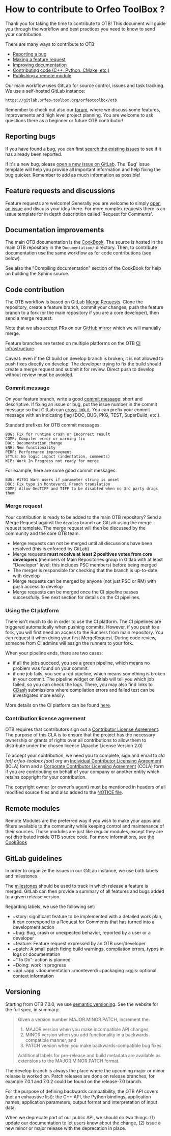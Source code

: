 # How to contribute to Orfeo ToolBox ?

Thank you for taking the time to contribute to OTB! This document will guide you
through the workflow and best practices you need to know to send your
contribution.

There are many ways to contribute to OTB:

* [Reporting a bug](#reporting-bugs)
* [Making a feature request](#feature-requests-and-discussions)
* [Improving documentation](#documentation-improvements)
* [Contributing code (C++, Python, CMake, etc.)](#code-contribution)
* [Publishing a remote module](#remote-modules)

Our main workflow uses GitLab for source control, issues and task tracking. We
use a self-hosted GitLab instance:

[`https://gitlab.orfeo-toolbox.org/orfeotoolbox/otb`](https://gitlab.orfeo-toolbox.org/orfeotoolbox/otb)

Remember to check out also our [forum](https://forum.orfeo-toolbox.org/),
where we discuss some features, improvements and high level project planning.
You are welcome to ask questions there as a beginner or future OTB contributor!

## Reporting bugs

If you have found a bug, you can first [search the existing issues](https://gitlab.orfeo-toolbox.org/orfeotoolbox/otb/issues?label_name%5B%5D=bug)
to see if it has already been reported.

If it's a new bug, please [open a new issue on GitLab](https://gitlab.orfeo-toolbox.org/orfeotoolbox/otb/issues/new).
The 'Bug' issue template will help you provide all important information and
help fixing the bug quicker. Remember to add as much information as possible!

## Feature requests and discussions

Feature requests are welcome! Generally you are welcome to simply [open an issue](https://gitlab.orfeo-toolbox.org/orfeotoolbox/otb/issues)
and discuss your idea there. For more complex requests there is an issue
template for in depth description called 'Request for Comments'.


## Documentation improvements

The main OTB documentation is
the [CookBook](https://www.orfeo-toolbox.org/CookBook/).  The source is
hosted in the main OTB repository in the `Documentation/` directory. Then, to
contribute documentation use the same workflow as for code contributions (see
below).

See also the "Compiling documentation" section of the CookBook
for help on building the Sphinx source.

## Code contribution

The OTB workflow is based on GitLab [Merge Requests](https://docs.gitlab.com/ee/gitlab-basics/add-merge-request.html).
Clone the repository, create a feature branch, commit your changes, push the
feature branch to a fork (or the main repository if you are a core developer),
then send a merge request.

Note that we also accept PRs on our [GitHub mirror](https://github.com/orfeotoolbox/OTB)
which we will manually merge.

Feature branches are tested on multiple platforms on the OTB
[CI infrastructure](https://gitlab.orfeo-toolbox.org/orfeotoolbox/otb/pipelines). 

Caveat: even if the CI build on develop branch is broken, it is not
allowed to push fixes directly on develop. The developer trying to fix the
build should create a merge request and submit it for review. Direct push to
develop without review must be avoided.

### Commit message

On your feature branch, write a good [commit message](https://xkcd.com/1296/):
short and descriptive. If fixing an issue or bug, put the issue number in the
commit message so that GitLab can [cross-link it](https://docs.gitlab.com/ce/user/project/issues/crosslinking_issues.html).
You can prefix your commit message with an indicating flag (DOC, BUG, PKG,
TEST, SuperBuild, etc.).

Standard prefixes for OTB commit messages:

    BUG: Fix for runtime crash or incorrect result
    COMP: Compiler error or warning fix
    DOC: Documentation change
    ENH: New functionality
    PERF: Performance improvement
    STYLE: No logic impact (indentation, comments)
    WIP: Work In Progress not ready for merge

For example, here are some good commit messages:

    BUG: #1701 Warn users if parameter string is unset
    DOC: Fix typo in Monteverdi French translation
    COMP: Allow GeoTIFF and TIFF to be disabled when no 3rd party drags them

### Merge request

Your contribution is ready to be added to the main OTB repository? Send a Merge
Request against the `develop` branch on GitLab using the merge request
template. The merge request will then be discussed by the community and the core
OTB team.

* Merge requests can not be merged until all discussions have been resolved (this is enforced by GitLab)
* Merge requests **must receive at least 2 positives votes from core developers** (members of Main Repositories group in Gitlab with at least "Developer" level; this includes PSC members) before being merged
* The merger is responsible for checking that the branch is up-to-date with develop
* Merge requests can be merged by anyone (not just PSC or RM) with push access to develop
* Merge requests can be merged once the CI pipeline passes successfully. See
  next section for details on the CI pipelines.


### Using the CI platform

There isn't much to do in order to use the CI platform. The CI pipelines are
triggered automatically when pushing commits. However, if you push to a fork,
you will first need an access to the Runners from main repository. You
can request it when doing your first MergeRequest. During code review, someone
from CI admins will assign the runners to your fork.

When your pipeline ends, there are two cases:

* if all the jobs succeed, you see a green pipeline, which means no problem was
  found on your commit.
* if one job fails, you see a red pipeline, which means something is broken in
  your commit. The pipeline widget on Gitlab will tell you which job failed, so
  you can check the logs. There, you may also find links to
  [CDash](https://cdash.orfeo-toolbox.org/index.php?project=OTB) submissions
  where compilation errors and failed test can be investigated more easily.

More details on the CI platform can be found
[here](https://gitlab.orfeo-toolbox.org/orfeotoolbox/otb/wikis/OTB-Continuous-Integration-platform).

### Contribution license agreement

OTB requires that contributors sign out a [Contributor License
Agreement](https://en.wikipedia.org/wiki/Contributor_License_Agreement). The
purpose of this CLA is to ensure that the project has the necessary ownership or
grants of rights over all contributions to allow them to distribute under the
chosen license (Apache License Version 2.0)

To accept your contribution, we need you to complete, sign and email to *cla [at]
orfeo-toolbox [dot] org* an [Individual Contributor Licensing
Agreement](https://www.orfeo-toolbox.org/cla/icla-en.doc) (ICLA) form and a
[Corporate Contributor Licensing
Agreement](https://www.orfeo-toolbox.org/cla/ccla-en.doc) (CCLA) form if you are
contributing on behalf of your company or another entity which retains copyright
for your contribution.

The copyright owner (or owner's agent) must be mentioned in headers of all
modified source files and also added to the [NOTICE
file](https://gitlab.orfeo-toolbox.org/orfeotoolbox/otb/raw/develop/NOTICE).

## Remote modules

Remote Modules are the preferred way if you wish to make your apps and filters available to the
community while keeping control and maintenance of their sources. Those
modules are just like regular modules, except they are not distributed inside
OTB source code. For more informations, see [the CookBook](https://www.orfeo-toolbox.org/CookBook-develop/RemoteModules.html)

## GitLab guidelines

In order to organize the issues in our GitLab instance, we use both labels and
milestones.

The [milestones](https://gitlab.orfeo-toolbox.org/orfeotoolbox/otb/milestones) should be used to track in which release a feature is merged.
GitLab can then provide a summary of all features and bugs added to a given release
version.

Regarding labels, we use the following set:
* ~story: significant feature to be implemented with a detailed work plan, it can
  correspond to a Request for Comments that has turned into a development action
* ~bug: Bug, crash or unexpected behavior, reported by a user or a developer
* ~feature: Feature request expressed by an OTB user/developer
* ~patch: A small patch fixing build warnings, compilation errors, typos in logs or documentation
* ~"To Do": action is planned
* ~Doing: work in progress
* ~api ~app ~documentation ~monteverdi ~packaging ~qgis: optional context information

## Versioning

Starting from OTB 7.0.0, we use [semantic versioning](https://semver.org/). See the website for the full spec, in summary:

> Given a version number MAJOR.MINOR.PATCH, increment the:
>
>  1. MAJOR version when you make incompatible API changes,
>  2. MINOR version when you add functionality in a backwards-compatible manner, and
>  3. PATCH version when you make backwards-compatible bug fixes.
>
> Additional labels for pre-release and build metadata are available as extensions to the MAJOR.MINOR.PATCH format.

The develop branch is always the place where the upcoming major or minor release is worked on. Patch releases are done on release branches, for example 7.0.1 and 7.0.2 could be found on the release-7.0 branch.

For the purpose of defining backwards compatibility, the OTB API covers (not an exhaustive list): the C++ API, the Python bindings, application names, application parameters, output format and interpretation of input data.

When we deprecate part of our public API, we should do two things: (1) update our documentation to let users know about the change, (2) issue a new minor or major release with the deprecation in place.
